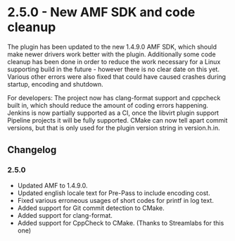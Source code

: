 # 2.5.0 - New AMF SDK and code cleanup
The plugin has been updated to the new 1.4.9.0 AMF SDK, which should make newer drivers work better with the plugin. Additionally some code cleanup has been done in order to reduce the work necessary for a Linux supporting build in the future - however there is no clear date on this yet. Various other errors were also fixed that could have caused crashes during startup, encoding and shutdown.

For developers: The project now has clang-format support and cppcheck built in, which should reduce the amount of coding errors happening. Jenkins is now partially supported as a CI, once the libvirt plugin support Pipeline projects it will be fully supported. CMake can now tell apart commit versions, but that is only used for the plugin version string in version.h.in.

## Changelog
### 2.5.0
* Updated AMF to 1.4.9.0.
* Updated english locale text for Pre-Pass to include encoding cost.
* Fixed various erroneous usages of short codes for printf in log text.
* Added support for Git commit detection to CMake.
* Added support for clang-format.
* Added support for CppCheck to CMake. (Thanks to Streamlabs for this one)
